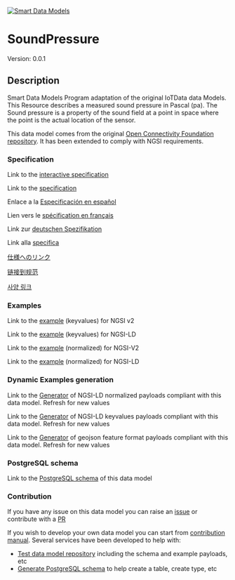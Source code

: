 [![Smart Data Models](https://smartdatamodels.org/wp-content/uploads/2022/01/SmartDataModels_logo.png "Logo")](https://smartdatamodels.org)
# SoundPressure
Version: 0.0.1

## Description 

Smart Data Models Program adaptation of the original IoTData data Models. This Resource describes a measured sound pressure in Pascal (pa).  The Sound pressure is a property of the sound field at a point in space where the point is the actual location of the sensor.

This data model comes from the original [Open Connectivity Foundation repository](https://github.com/openconnectivityfoundation/IoTDataModels). It has been extended to comply with NGSI requirements.
### Specification

Link to the [interactive specification](https://swagger.lab.fiware.org/?url=https://smart-data-models.github.io/dataModel.OCF/SoundPressure/swagger.yaml)

Link to the [specification](https://github.com/smart-data-models/dataModel.OCF/blob/master/SoundPressure/doc/spec.md)

Enlace a la [Especificación en español](https://github.com/smart-data-models/dataModel.OCF/blob/master/SoundPressure/doc/spec_ES.md)

Lien vers le [spécification en français](https://github.com/smart-data-models/dataModel.OCF/blob/master/SoundPressure/doc/spec_FR.md)

Link zur [deutschen Spezifikation](https://github.com/smart-data-models/dataModel.OCF/blob/master/SoundPressure/doc/spec_DE.md)

Link alla [specifica](https://github.com/smart-data-models/dataModel.OCF/blob/master/SoundPressure/doc/spec_IT.md)

[仕様へのリンク](https://github.com/smart-data-models/dataModel.OCF/blob/master/SoundPressure/doc/spec_JA.md)

[链接到规范](https://github.com/smart-data-models/dataModel.OCF/blob/master/SoundPressure/doc/spec_ZH.md)

[사양 링크](https://github.com/smart-data-models/dataModel.OCF/blob/master/SoundPressure/doc/spec_KO.md)
### Examples

Link to the [example](https://smart-data-models.github.io/dataModel.OCF/SoundPressure/examples/example.json) (keyvalues) for NGSI v2

Link to the [example](https://smart-data-models.github.io/dataModel.OCF/SoundPressure/examples/example.jsonld) (keyvalues) for NGSI-LD

Link to the [example](https://smart-data-models.github.io/dataModel.OCF/SoundPressure/examples/example-normalized.json) (normalized) for NGSI-V2

Link to the [example](https://smart-data-models.github.io/dataModel.OCF/SoundPressure/examples/example-normalized.jsonld) (normalized) for NGSI-LD
### Dynamic Examples generation

Link to the [Generator](https://smartdatamodels.org/extra/ngsi-ld_generator.php?schemaUrl=https://raw.githubusercontent.com/smart-data-models/dataModel.OCF/master/SoundPressure/schema.json&email=info@smartdatamodels.org) of NGSI-LD normalized payloads compliant with this data model. Refresh for new values

Link to the [Generator](https://smartdatamodels.org/extra/ngsi-ld_generator_keyvalues.php?schemaUrl=https://raw.githubusercontent.com/smart-data-models/dataModel.OCF/master/SoundPressure/schema.json&email=info@smartdatamodels.org) of NGSI-LD keyvalues payloads compliant with this data model. Refresh for new values

Link to the [Generator](https://smartdatamodels.org/extra/geojson_features_generator.php?schemaUrl=https://raw.githubusercontent.com/smart-data-models/dataModel.OCF/master/SoundPressure/schema.json&email=info@smartdatamodels.org) of geojson feature format payloads compliant with this data model. Refresh for new values
### PostgreSQL schema

Link to the [PostgreSQL schema](https://github.com/smart-data-models/dataModel.OCF/blob/master/SoundPressure/schema.sql) of this data model
### Contribution

 If you have any issue on this data model you can raise an [issue](https://github.com/smart-data-models/dataModel.OCF/issues)  or contribute with a [PR](https://github.com/smart-data-models/dataModel.OCF/pulls)

 If you wish to develop your own data model you can start from [contribution manual](https://bit.ly/contribution_manual). Several services have been developed to help with: 
 - [Test data model repository](https://smartdatamodels.org/index.php/data-models-contribution-api/) including the schema and example payloads, etc
 - [Generate PostgreSQL schema](https://smartdatamodels.org/index.php/sql-service/) to help create a table, create type, etc